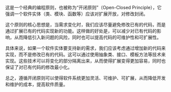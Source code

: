 这是一个经典的编程原则，也被称为“开闭原则”（Open-Closed Principle），它强调一个软件实体（类、模块、函数等）应该对扩展开放，对修改封闭。

这个原则的核心思想是，当需求变化时，我们应该尽量避免修改已有的代码，而是通过扩展已有的代码实现新的功能。这样做的好处是，可以减少对已有代码的影响，从而降低引入新问题的风险，同时也可以提高代码的可维护性和可扩展性。

具体来说，如果一个软件实体要支持新的需求，我们应该考虑通过增加新的代码来实现，而不是修改已有的代码。这可以通过使用抽象类、接口、模板方法等技术来实现。这些技术可以将变化的部分隔离出来，从而使得扩展变得更加容易，同时也保证了对已有代码的修改最小化。

总之，遵循开闭原则可以使得软件系统更加灵活、可维护、可扩展，从而降低开发和维护的成本，提高软件质量。